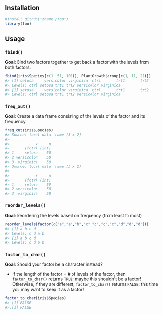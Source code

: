 <!-- README.md is generated from README.Rmd. Please edit that file -->
Installation
------------

``` r
#install_github("zhamel/foo")
library(foo)
```

Usage
-----

### `fbind()`

**Goal**: Bind two factors together to get back a factor with the levels from both factors.

``` r
fbind(iris$Species[c(1, 51, 101)], PlantGrowth$group[c(1, 11, 21)])
#> [1] setosa     versicolor virginica  ctrl       trt1       trt2      
#> Levels: ctrl setosa trt1 trt2 versicolor virginica
#> [1] setosa     versicolor virginica  ctrl       trt1       trt2      
#> Levels: ctrl setosa trt1 trt2 versicolor virginica
```

### `freq_out()`

**Goal**: Create a data frame consisting of the levels of the factor and its frequency.

``` r
freq_out(iris$Species)
#> Source: local data frame [3 x 2]
#> 
#>            x     n
#>       (fctr) (int)
#> 1     setosa    50
#> 2 versicolor    50
#> 3  virginica    50
#> Source: local data frame [3 x 2]
#> 
#>            x     n
#>       (fctr) (int)
#> 1     setosa    50
#> 2 versicolor    50
#> 3  virginica    50
```

### `reorder_levels()`

**Goal**: Reordering the levels based on frequency (from least to most)

``` r
reorder_levels(factor(c("a","a","b","c","c","c","c","d","d","d")))
#> [1] a b c d
#> Levels: c d a b
#> [1] a b c d
#> Levels: c d a b
```

### `factor_to_char()`

**Goal**: Should your factor be a character instead?

-   If the length of the factor = \# of levels of the factor, then `factor_to_char()` returns `TRUE`: maybe this shouldn't be a factor! Otherwise, if they are different, `factor_to_char()` returns `FALSE`: this time you may want to keep it as a factor!

``` r
factor_to_char(iris$Species)
#> [1] FALSE
#>.[1] FALSE
```
